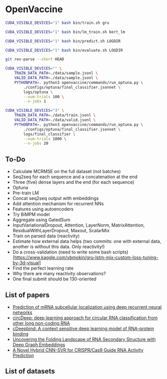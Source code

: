 # OpenVaccine


```bash
CUDA_VISIBLE_DEVICES="1" bash bin/train.sh gru
```

```bash
CUDA_VISIBLE_DEVICES="1" bash bin/lm_train.sh bert_lm
```

```bash
CUDA_VISIBLE_DEVICES="1" bash bin/predict.sh LOGDIR
```

```bash
CUDA_VISIBLE_DEVICES="1" bash bin/evaluate.sh LOGDIR
```

```bash
git rev-parse --short HEAD
```


```bash
CUDA_VISIBLE_DEVICES="" \
    TRAIN_DATA_PATH=./data/sample.jsonl \
    VALID_DATA_PATH=./data/sample.jsonl \
    PYTHONPATH=. python3 openvaccine/commands/run_optuna.py \
        ./configs/optuna/final_classifier.jsonnet \
        logs/optuna \
        --num-trials 100 \
        --n-jobs 1
```


```bash
CUDA_VISIBLE_DEVICES="3" \
    TRAIN_DATA_PATH=./data/train.jsonl \
    VALID_DATA_PATH=./data/valid.jsonl \
    PYTHONPATH=. python3 openvaccine/commands/run_optuna.py \
        ./configs/optuna/final_classifier.jsonnet \
        logs/final_classifier \
        --num-trials 1000 \
        --n-jobs 20
```

## To-Do

* Calculate MCRMSE on the full dataset (not batches)
* Seq2seq for each sequence and a concatenation at the end
* Three (five) dense layers and the end (for each sequence)
* Optuna
* Pre-train LM
* Concat seq2seq output with embeddings
* Add attention mechanism for recurrent NNs
* Features using autoencoders
* Try BiMPM model
* Aggregate using GatedSum
* InputVariationalDropout, Attention, LayerNorm, MatrixAttention, ResidualWithLayerDropout, Maxout, ScalarMix
* Train on parsed data (reactivity)
* Estimate how external data helps 
(two commits: one with external data, another is without this data. Only reactivity!)
* Do a cross-validation (need to write some bash scripts) [https://www.kaggle.com/vbmokin/gru-lstm-mix-custom-loss-tuning-by-3d-visual]
* Find the perfect learning rate
* Why there are many reactivity observations?
* One final submit should be 130-oriented



## List of papers

* [Prediction of mRNA subcellular localization using deep recurrent neural networks](https://watermark.silverchair.com/btz337.pdf?token=AQECAHi208BE49Ooan9kkhW_Ercy7Dm3ZL_9Cf3qfKAc485ysgAAAsEwggK9BgkqhkiG9w0BBwagggKuMIICqgIBADCCAqMGCSqGSIb3DQEHATAeBglghkgBZQMEAS4wEQQMGqPSeLcY2Yi5luhHAgEQgIICdC8mFPy9EjTmY8QGolpAosWne9lqhWeheUIPLC5wt5ZaTj_FVegdjozlXfWTjoWayufwhlSBS9H6AAiITHeVWxVcNw3aZwJOFYhx9OlZBNHEoDxKRTdqkGWU6_iiletT1mLq5yi7EPTnuGKIC8aPo2mdISUoWzleIFLe4Y6QN6Z4VBtdREnngzkmDajdSaon6VEag-PKSH8R_Ggx9L7PYN57aZUUtyUAX8EvS7i1_L4zo253R1ePddsZnnJ8xykBjF5Yv1Mit9UbDXgXFWwNrQmWHejq_4sDFXg24ohUINi1yNlGqKZK0GHfPWIMLyR9mwfQZUw1hEzIKXRTnxEyweOgtX1c6RhobjpHkFcc2A6BM7ilcoFg2C7o_Op-4R6YhZUhn57Z2jmHfiVxWcgPk4bw5KOmO0W6fPgLaKgYxtcdl8kAztISt0ZeIYHB1sq2gfmbr8zNogFvQQKxClElLDu8firD3_9JP9-ranqeSIgj4SSbgBSZYE-UeDmAe5USWob4nb0XdYbE_uzw6eoL9dSw14_0oiVYVyLyDuDZrJ7ZdI7wkfcNZPzOzrgdad_upUOh7SRW4939XzIiCFzxDfuanEtIrKABRXbSUnuuzSltti81i0iTe6xgECcP_fYb34ShEbNZMZbvXtBMiLsf1HfTCYbD7VRNzvx0l6NC3sazyGDIUVUcqMDYzEVt-yvRoZ-J3lyZKHXrMap_o1w8M_OxIwi1WJ39g4tRPbCib5CxTJtv4gaOkdGymmDIohgxf2DxcqOClht-HRHMQsmuNFS6cswsCkv12TMkfQtZ2lcOhueTmdRFeKtTK8CvFzujRFy-UN4)
* [circDeep: deep learning approach for
circular RNA classification from other
long non-coding RNA](https://watermark.silverchair.com/btz537.pdf?token=AQECAHi208BE49Ooan9kkhW_Ercy7Dm3ZL_9Cf3qfKAc485ysgAAAr0wggK5BgkqhkiG9w0BBwagggKqMIICpgIBADCCAp8GCSqGSIb3DQEHATAeBglghkgBZQMEAS4wEQQMnkyj0NDZpP_NdO_wAgEQgIICcIleXKWdemFS5DzDYLNbJ4dwIWGoV4mh9bIq37ZtQ-lHt3IaRdIyayY6iKKJnjjvkFUQ37iqB4htlcTzaOs7npgwTDxg3Q51IPO2O3COPf5MdgXzx7ria-3CApBnJPI7hk4tBeLqfh6WCL2BQkWPKAbqNfVB5MvY4kyIEAK2_VwUnO9h5wT_kD3gQxNIiyX2f-oluFyjoajf8Fd4MSQj0kLcLPOUnJAT_DxaC4_ZypmCi-kJUjpbNtyil1HA-LRzZm8e3FO5d3acaYaDsYcJ92hPFi-uiWL3oSQ-8keTWWjT1VjO6zBS2v_yoXRIlbF6plfTFafcDou5iI2nZB672HAxcusLNZTD8rAXURnnGGKe2ow98qV4kGcXtaPmjQxcB84ilNQwHoIUp5ZFyuLoFCj2ovq8hwPVPGsaL4nbaPI9jQ_o6PB2Aoe9GCbk4g9MgH329GKf8aYuYUicRRtYtwQI6HAKFwvjcmgXkytfFu2Q4mX0ENDQGgVmpi_7FWKAFY9QdoHkj2S_IsGQ88URxFKPRLyAbbtEGWCOjT1xQtS4hhkIGbBqr57hs7sB9_yCoofS4re14KHxLhLCDGUa0CR8mu8rqnA4HVvypnM4XmU1t0Qm4sOencljSAMm2Rjmzl5SyyDI6TQvqSUIWPFvOIgdrRboQvZY6aXi8y6fZf_-ntCldsZwLOhXz0j4ez0AJb7IJkdTS7LclWGV088XiwBH3cOhZdNt5QAxXQ4llSqkvls1HALLczL7drjy3pfwGvZ5M10zV4kacdOYVsii5R7F1u1D9NYtYiMILXKj6qYBlcWTJcXLdFu6rgOpW3i1oA)
* [cDeepbind: A context sensitive deep learning
model of RNA-protein binding](https://www.biorxiv.org/content/10.1101/345140v1.full.pdf)
* [Uncovering the Folding Landscape of RNA
Secondary Structure with Deep Graph Embeddings](https://arxiv.org/pdf/2006.06885.pdf)
* [A Novel Hybrid CNN-SVR for CRISPR/Cas9 Guide RNA Activity Prediction](https://www.frontiersin.org/articles/10.3389/fgene.2019.01303/full)

## List of datasets

